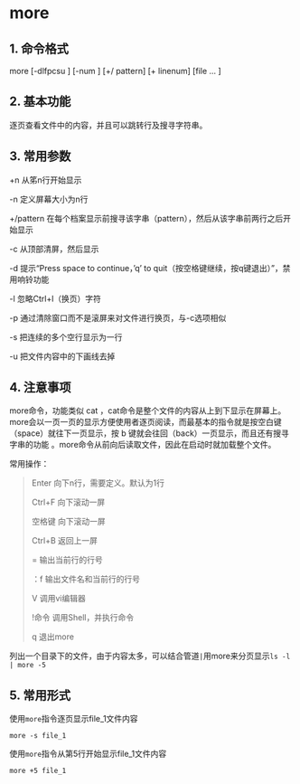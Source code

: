 # more

## 1. 命令格式

more [-dlfpcsu ] [-num ] [+/ pattern] [+ linenum] [file ... ]

## 2. 基本功能

逐页查看文件中的内容，并且可以跳转行及搜寻字符串。

## 3. 常用参数

+n      从笫n行开始显示

-n       定义屏幕大小为n行

+/pattern 在每个档案显示前搜寻该字串（pattern），然后从该字串前两行之后开始显示  

-c       从顶部清屏，然后显示

-d       提示“Press space to continue，’q’ to quit（按空格键继续，按q键退出）”，禁用响铃功能

-l        忽略Ctrl+l（换页）字符

-p       通过清除窗口而不是滚屏来对文件进行换页，与-c选项相似

-s       把连续的多个空行显示为一行

-u       把文件内容中的下画线去掉

## 4. 注意事项

more命令，功能类似 cat ，cat命令是整个文件的内容从上到下显示在屏幕上。 more会以一页一页的显示方便使用者逐页阅读，而最基本的指令就是按空白键（space）就往下一页显示，按 b 键就会往回（back）一页显示，而且还有搜寻字串的功能 。more命令从前向后读取文件，因此在启动时就加载整个文件。

常用操作：

> Enter    向下n行，需要定义。默认为1行
>
> Ctrl+F   向下滚动一屏
>
> 空格键  向下滚动一屏
>
> Ctrl+B  返回上一屏
>
> =       输出当前行的行号
>
> ：f     输出文件名和当前行的行号
>
> V      调用vi编辑器
>
> !命令   调用Shell，并执行命令
>
> q       退出more

列出一个目录下的文件，由于内容太多，可以结合管道`|`用more来分页显示`ls -l  | more -5`

## 5. 常用形式

使用`more`指令逐页显示file_1文件内容

```console
more -s file_1
```

使用`more`指令从第5行开始显示file_1文件内容

```console
more +5 file_1
```
